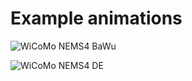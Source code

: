 # Example animations

![WiCoMo NEMS4 BaWu](https://github.com/casparwenzel/master_thesis/blob/main/BaWu_Sabine_2020.gif)

![WiCoMo NEMS4 DE](https://github.com/casparwenzel/master_thesis/blob/main/DE_Sabine_2020.gif)
